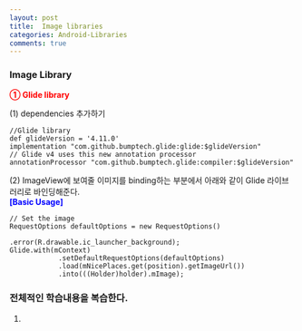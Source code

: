 ```yaml
---
layout: post
title:  Image libraries
categories: Android-Libraries
comments: true
---
```


### Image Library<br>

<strong><font color="Red">① Glide library</font></strong> <br>

(1) dependencies 추가하기<br>

    //Glide library
    def glideVersion = '4.11.0'
    implementation "com.github.bumptech.glide:glide:$glideVersion"
    // Glide v4 uses this new annotation processor
    annotationProcessor "com.github.bumptech.glide:compiler:$glideVersion"

(2) ImageView에 보여줄 이미지를 binding하는 부분에서 아래와 같이 Glide 라이브러리로 바인딩해준다.<br>
<strong><font color="Blue">[Basic Usage]</font></strong><br>

    // Set the image
    RequestOptions defaultOptions = new RequestOptions()
                                    .error(R.drawable.ic_launcher_background);
    Glide.with(mContext)
                .setDefaultRequestOptions(defaultOptions)
                .load(mNicePlaces.get(position).getImageUrl())
                .into(((Holder)holder).mImage);



### 전체적인 학습내용을 복습한다.<br>
1.
